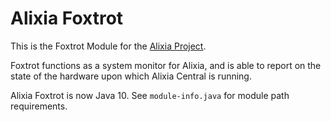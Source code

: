 # Alixia Foxtrot

This is the Foxtrot Module for the [Alixia Project](https://github.com/markhull/Alixia).

Foxtrot functions as a system monitor for Alixia, and is able to report on the state of the hardware upon which Alixia Central is running.

Alixia Foxtrot is now Java 10. See `module-info.java` for module path requirements.
